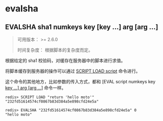 # evalsha  

## EVALSHA sha1 numkeys key [key …] arg [arg …]

> 可用版本： >= 2.6.0
>
> 时间复杂度： 根据脚本的复杂度而定。

根据给定的 sha1 校验码，对缓存在服务器中的脚本进行求值。

将脚本缓存到服务器的操作可以通过 [SCRIPT LOAD script](http://redisdoc.com/script/script_load.html#script-load) 命令进行。

这个命令的其他地方，比如参数的传入方式，都和 [EVAL script numkeys key [key …\] arg [arg …]](http://redisdoc.com/script/eval.html#eval) 命令一样。

```
redis> SCRIPT LOAD "return 'hello moto'"
"232fd51614574cf0867b83d384a5e898cfd24e5a"

redis> EVALSHA "232fd51614574cf0867b83d384a5e898cfd24e5a" 0
"hello moto"
```